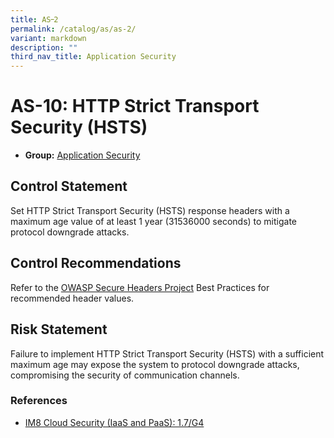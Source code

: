 ```yaml
---
title: AS᠆2
permalink: /catalog/as/as-2/
variant: markdown
description: ""
third_nav_title: Application Security
---
```

# AS-10: HTTP Strict Transport Security (HSTS)

* **Group:** [Application Security](/catalog/as)

## Control Statement

Set HTTP Strict Transport Security (HSTS) response headers with a maximum age value of at least 1 year (31536000 seconds) to mitigate protocol downgrade attacks.

## Control Recommendations

Refer to the [OWASP Secure Headers Project](https://owasp.org/www-project-secure-headers) Best Practices for recommended header values.

## Risk Statement

Failure to implement HTTP Strict Transport Security (HSTS) with a sufficient maximum age may expose the system to protocol downgrade attacks, compromising the security of communication channels.



### References


 * [IM8 Cloud Security (IaaS and PaaS): 1.7/G4](https://intranet.mof.gov.sg/portal/IM/Themes/IT-Management/Cloud/Topics/Cloud-Security.aspx)